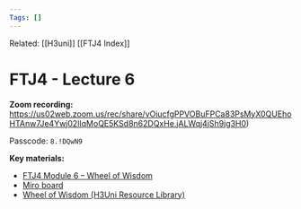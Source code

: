 ```yaml
---
Tags: []
---
```

Related: [[H3uni]] [[FTJ4 Index]]
# FTJ4 - Lecture 6

**Zoom recording:**
https://us02web.zoom.us/rec/share/vOiucfgPPVOBuFPCa83PsMyX0QUEhoHTAnw7Je4Ywj02lIqMoQE5KSd8n62DQxHe.jALWqj4jSh9jg3H0)

Passcode: `8.!DQwN9`

**Key materials:**

-   [FTJ4 Module 6 – Wheel of Wisdom](https://www.h3uni.org/wp-content/uploads/2022/07/FTJ4-Module-6-Wheel.pptx)
-   [Miro board](https://miro.com/app/board/uXjVOnnvUts=/?share_link_id=351588670505)
-   [Wheel of Wisdom (H3Uni Resource Library)](https://resources.h3uni.org/tutorial/wheel-of-wisdom/)